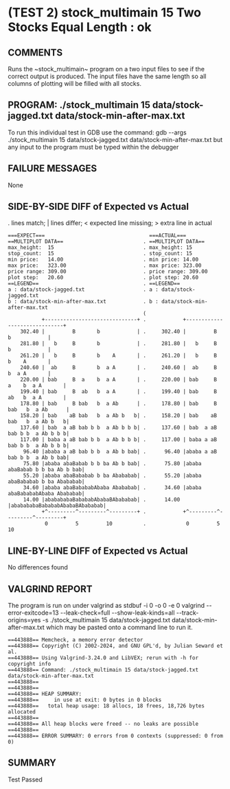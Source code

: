 (TEST 2) stock_multimain 15 Two Stocks Equal Length : ok
========================================================

COMMENTS
--------
Runs the ~stock_multimain~ program on a two input files to see if the
correct output is produced. The input files have the same length so
all columns of plotting will be filled with all stocks.

PROGRAM: ./stock_multimain 15 data/stock-jagged.txt data/stock-min-after-max.txt
--------------------------------------------------------------------------------
To run this individual test in GDB use the command:
  gdb --args ./stock_multimain 15 data/stock-jagged.txt data/stock-min-after-max.txt
but any input to the program must be typed within the debugger

FAILURE MESSAGES
----------------
None

SIDE-BY-SIDE DIFF of Expected vs Actual
---------------------------------------
. lines match; | lines differ; < expected line missing; > extra line in actual

```sdiff
===EXPECT===                                  ===ACTUAL===
==MULTIPLOT DATA==                          . ==MULTIPLOT DATA==
max_height:  15                             . max_height: 15
stop_count:  15                             . stop_count: 15
min price:   14.00                          . min price: 14.00
max price:   323.00                         . max price: 323.00
price range: 309.00                         . price range: 309.00
plot step:   20.60                          . plot step: 20.60
==LEGEND==                                  . ==LEGEND==
a : data/stock-jagged.txt                   . a : data/stock-jagged.txt
b : data/stock-min-after-max.txt            . b : data/stock-min-after-max.txt
                                            ( 
           +------------------------------+ .            +------------------------------+
    302.40 |         B       b            | .     302.40 |         B       b            |
    281.80 |   b     B       b            | .     281.80 |   b     B       b            |
    261.20 |   b     B       b    A       | .     261.20 |   b     B       b    A       |
    240.60 |  ab     B       b  a A       | .     240.60 |  ab     B       b  a A       |
    220.00 | bab     B  a    b  a A       | .     220.00 | bab     B  a    b  a A       |
    199.40 | bab     B  ab   b  a A       | .     199.40 | bab     B  ab   b  a A       |
    178.80 | bab     B bab   b  a Ab      | .     178.80 | bab     B bab   b  a Ab      |
    158.20 | bab    aB bab   b  a Ab b   b| .     158.20 | bab    aB bab   b  a Ab b   b|
    137.60 | bab  a aB bab b b  a Ab b b b| .     137.60 | bab  a aB bab b b  a Ab b b b|
    117.00 | baba a aB bab b b  a Ab b b b| .     117.00 | baba a aB bab b b  a Ab b b b|
     96.40 |ababa a aB bab b b  a Ab b bab| .      96.40 |ababa a aB bab b b  a Ab b bab|
     75.80 |ababa abaBabab b b ba Ab b bab| .      75.80 |ababa abaBabab b b ba Ab b bab|
     55.20 |ababa abaBababab b ba Abababab| .      55.20 |ababa abaBababab b ba Abababab|
     34.60 |ababa abaBabababAbaba Abababab| .      34.60 |ababa abaBabababAbaba Abababab|
     14.00 |ababababaBabababAbabaBAbababab| .      14.00 |ababababaBabababAbabaBAbababab|
           +^---------^---------^---------+ .            +^---------^---------^---------+
            0         5         10          .             0         5         10        

```

LINE-BY-LINE DIFF of Expected vs Actual
---------------------------------------
No differences found

VALGRIND REPORT
---------------
The program is run on under valgrind as
  stdbuf -i 0 -o 0 -e 0 valgrind --error-exitcode=13 --leak-check=full --show-leak-kinds=all --track-origins=yes -s ./stock_multimain 15 data/stock-jagged.txt data/stock-min-after-max.txt
which may be pasted onto a command line to run it.

```
==443888== Memcheck, a memory error detector
==443888== Copyright (C) 2002-2024, and GNU GPL'd, by Julian Seward et al.
==443888== Using Valgrind-3.24.0 and LibVEX; rerun with -h for copyright info
==443888== Command: ./stock_multimain 15 data/stock-jagged.txt data/stock-min-after-max.txt
==443888== 
==443888== 
==443888== HEAP SUMMARY:
==443888==     in use at exit: 0 bytes in 0 blocks
==443888==   total heap usage: 18 allocs, 18 frees, 18,726 bytes allocated
==443888== 
==443888== All heap blocks were freed -- no leaks are possible
==443888== 
==443888== ERROR SUMMARY: 0 errors from 0 contexts (suppressed: 0 from 0)
```

SUMMARY
-------
Test Passed

